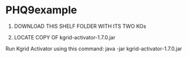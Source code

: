 # PHQ9example

1. DOWNLOAD THIS SHELF FOLDER WITH ITS TWO KOs

2. LOCATE COPY OF kgrid-activator-1.7.0.jar

Run Kgrid Activator using this command:
java -jar kgrid-activator-1.7.0.jar
